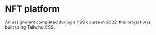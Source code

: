 # NFT platform

An assignment completed during a CSS course in 2022, this project was built using Tailwind CSS.
